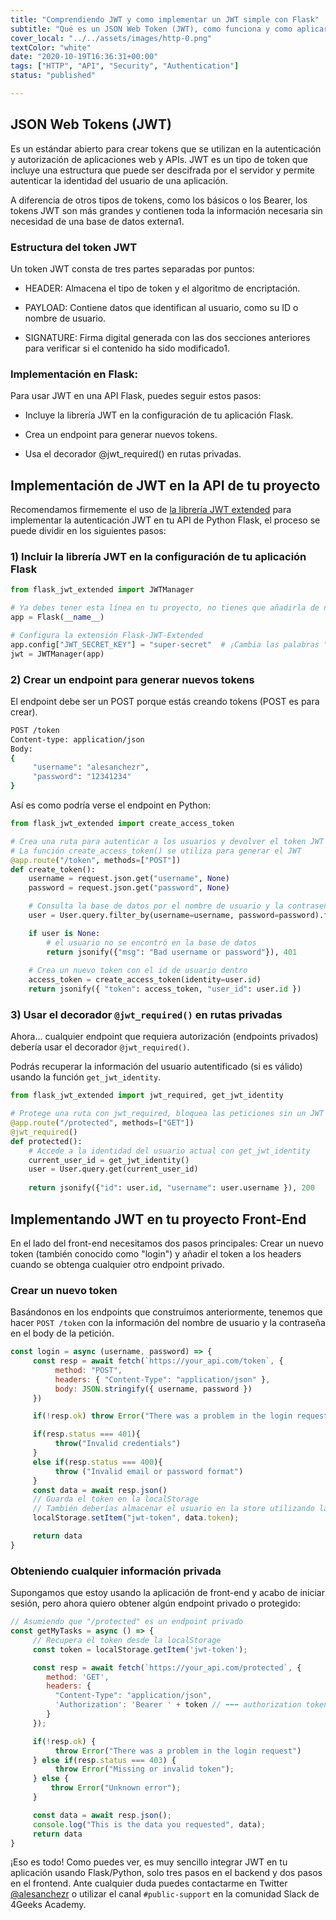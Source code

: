 ```yaml
---
title: "Comprendiendo JWT y como implementar un JWT simple con Flask"
subtitle: "Qué es un JSON Web Token (JWT), como funciona y como aplicarlo en tu API usando el Microframework Flask para el desarrollo de APIs"
cover_local: "../../assets/images/http-0.png"
textColor: "white"
date: "2020-10-19T16:36:31+00:00"
tags: ["HTTP", "API", "Security", "Authentication"]
status: "published"

---
```

## JSON Web Tokens (JWT)

Es un estándar abierto para crear tokens que se utilizan en la autenticación y autorización de aplicaciones web y APIs. JWT es un tipo de token que incluye una estructura que puede ser descifrada por el servidor y permite autenticar la identidad del usuario de una aplicación.

A diferencia de otros tipos de tokens, como los básicos o los Bearer, los tokens JWT son más grandes y contienen toda la información necesaria sin necesidad de una base de datos externa1.

### Estructura del token JWT

Un token JWT consta de tres partes separadas por puntos:

- HEADER: Almacena el tipo de token y el algoritmo de encriptación.

- PAYLOAD: Contiene datos que identifican al usuario, como su ID o nombre de usuario.

- SIGNATURE: Firma digital generada con las dos secciones anteriores para verificar si el contenido ha sido modificado1.

### Implementación en Flask:

Para usar JWT en una API Flask, puedes seguir estos pasos:

- Incluye la librería JWT en la configuración de tu aplicación Flask.

- Crea un endpoint para generar nuevos tokens.

- Usa el decorador @jwt_required() en rutas privadas.

## Implementación de JWT en la API de tu proyecto

Recomendamos firmemente el uso de [la librería JWT extended](https://github.com/vimalloc/flask-jwt-extended) para implementar la autenticación JWT en tu API de Python Flask, el proceso se puede dividir en los siguientes pasos:

### 1) Incluir la librería JWT en la configuración de tu aplicación Flask

```py
from flask_jwt_extended import JWTManager

# Ya debes tener esta línea en tu proyecto, no tienes que añadirla de nuevo
app = Flask(__name__)

# Configura la extensión Flask-JWT-Extended
app.config["JWT_SECRET_KEY"] = "super-secret"  # ¡Cambia las palabras "super-secret" por otra cosa!
jwt = JWTManager(app)
```

### 2) Crear un endpoint para generar nuevos tokens

El endpoint debe ser un POST porque estás creando tokens (POST es para crear).

```bash
POST /token
Content-type: application/json
Body:
{
     "username": "alesanchezr",
     "password": "12341234"
}
```

Así es como podría verse el endpoint en Python:

```py
from flask_jwt_extended import create_access_token

# Crea una ruta para autenticar a los usuarios y devolver el token JWT
# La función create_access_token() se utiliza para generar el JWT
@app.route("/token", methods=["POST"])
def create_token():
    username = request.json.get("username", None)
    password = request.json.get("password", None)

    # Consulta la base de datos por el nombre de usuario y la contraseña
    user = User.query.filter_by(username=username, password=password).first()

    if user is None:
        # el usuario no se encontró en la base de datos
        return jsonify({"msg": "Bad username or password"}), 401
    
    # Crea un nuevo token con el id de usuario dentro
    access_token = create_access_token(identity=user.id)
    return jsonify({ "token": access_token, "user_id": user.id })
```

### 3) Usar el decorador `@jwt_required()` en rutas privadas

Ahora... cualquier endpoint que requiera autorización (endpoints privados) debería usar el decorador `@jwt_required()`.

Podrás recuperar la información del usuario autentificado (si es válido) usando la función `get_jwt_identity`.

```py
from flask_jwt_extended import jwt_required, get_jwt_identity

# Protege una ruta con jwt_required, bloquea las peticiones sin un JWT válido
@app.route("/protected", methods=["GET"])
@jwt_required()
def protected():
    # Accede a la identidad del usuario actual con get_jwt_identity
    current_user_id = get_jwt_identity()
    user = User.query.get(current_user_id)
    
    return jsonify({"id": user.id, "username": user.username }), 200
```

## Implementando JWT en tu proyecto Front-End

En el lado del front-end necesitamos dos pasos principales: Crear un nuevo token (también conocido como "login") y añadir el token a los headers cuando se obtenga cualquier otro endpoint privado.

### Crear un nuevo token

Basándonos en los endpoints que construimos anteriormente, tenemos que hacer `POST /token` con la información del nombre de usuario y la contraseña en el body de la petición.

```js
const login = async (username, password) => {
     const resp = await fetch(`https://your_api.com/token`, { 
          method: "POST",
          headers: { "Content-Type": "application/json" },
          body: JSON.stringify({ username, password }) 
     })

     if(!resp.ok) throw Error("There was a problem in the login request")

     if(resp.status === 401){
          throw("Invalid credentials")
     }
     else if(resp.status === 400){
          throw ("Invalid email or password format")
     }
     const data = await resp.json()
     // Guarda el token en la localStorage
     // También deberías almacenar el usuario en la store utilizando la función setItem
     localStorage.setItem("jwt-token", data.token);

     return data
}
```

### Obteniendo cualquier información privada

Supongamos que estoy usando la aplicación de front-end y acabo de iniciar sesión, pero ahora quiero obtener algún endpoint privado o protegido:

```js
// Asumiendo que "/protected" es un endpoint privado
const getMyTasks = async () => {
     // Recupera el token desde la localStorage
     const token = localStorage.getItem('jwt-token');

     const resp = await fetch(`https://your_api.com/protected`, {
        method: 'GET',
        headers: { 
          "Content-Type": "application/json",
          'Authorization': 'Bearer ' + token // ⬅⬅⬅ authorization token
        } 
     });

     if(!resp.ok) {
          throw Error("There was a problem in the login request")
     } else if(resp.status === 403) {
          throw Error("Missing or invalid token");
     } else {
         throw Error("Unknown error");
     }

     const data = await resp.json();
     console.log("This is the data you requested", data);
     return data
}
```

¡Eso es todo! Como puedes ver, es muy sencillo integrar JWT en tu aplicación usando Flask/Python, solo tres pasos en el backend y dos pasos en el frontend. Ante cualquier duda puedes contactarme en Twitter [@alesanchezr](https://twitter.com/alesanchezr) o utilizar el canal `#public-support` en la comunidad Slack de 4Geeks Academy.
